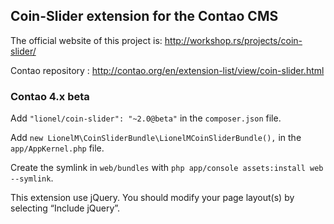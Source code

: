## Coin-Slider extension for the Contao CMS

The official website of this project is: <http://workshop.rs/projects/coin-slider/>

Contao repository : <http://contao.org/en/extension-list/view/coin-slider.html>

### Contao 4.x beta

Add `"lionel/coin-slider": "~2.0@beta"` in  the `composer.json` file.

Add `new LionelM\CoinSliderBundle\LionelMCoinSliderBundle(),` in the `app/AppKernel.php` file.

Create the symlink in `web/bundles` with `php app/console assets:install web --symlink`.

This extension use jQuery. You should modify your page layout(s) by selecting “Include jQuery”.
